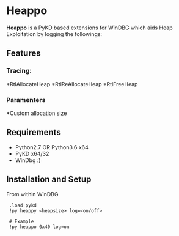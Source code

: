 # Heappo

**Heappo** is a PyKD based extensions for WinDBG which aids Heap Exploitation by logging the followings:

## Features

### Tracing:
  *RtlAllocateHeap
  *RtlReAllocateHeap
  *RtlFreeHeap

### Paramenters
  *Custom allocation size

## Requirements 

* Python2.7 OR Python3.6 x64 
* PyKD x64/32
* WinDbg :)


## Installation and Setup 

From within WinDBG
     
     .load pykd
     !py heappy <heapsize> log=<on/off> 
     
     # Example
     !py heappo 0x40 log=on
   
